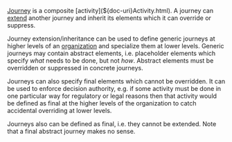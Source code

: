[Journey](${doc-uri}Journey.html) is a composite [activity](${doc-uri}Activity.html). A journey can [extend](${doc-uri}Journey.html#EReference-extends) another journey and inherit its elements which it can override or suppress.

Journey extension/inheritance can be used to define generic journeys at higher levels of an [organization](${doc-uri}Organization.html) and specialize them at lower levels.
Generic journeys may contain abstract elements, i.e. placeholder elements which specify _what_ needs to be done, but not _how_. 
Abstract elements must be overridden or suppressed in concrete journeys.

Journeys can also specify final elements which cannot be overridden. It can be used to enforce decision authority, 
e.g. if some activity must be done in one particular way for regulatory or legal reasons then that activity would be defined as final at the higher levels of the organization
to catch accidental overriding at lower levels.

Journeys also can be defined as final, i.e. they cannot be extended. Note that a final abstract journey makes no sense.